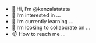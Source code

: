 - 👋 Hi, I’m @kenzalatatata
- 👀 I’m interested in ...
- 🌱 I’m currently learning ...
- 💞️ I’m looking to collaborate on ...
- 📫 How to reach me ...

<!---
kenzalatatata/kenzalatatata is a ✨ special ✨ repository because its `README.md` (this file) appears on your GitHub profile.
You can click the Preview link to take a look at your changes.
--->
